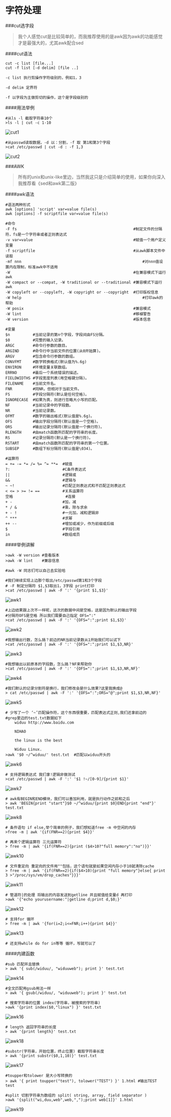 字符处理
===

###cut选字段

>我个人感觉cut是比较简单的，而我推荐使用的是awk因为awk的功能感觉才是最强大的，尤其awk配合sed

####cut语法

	cut -c list [file...]
	cut -f list [-d delim] [file ..]

	-c list 执行剪操作字符级别的，例如1，3
	
	-d delim 定界符 

	-f 以字段为主做剪切的操作，这个是字段级别的

####用法举例

	#从ls -l 截取字符串10个
	>ls -l | cut -c 1-10
	
![cut1]( http://widuu.u.qiniudn.com/linux/str/cut1.png)

	#从passwd读取数据，-d 以：分割，-f 取 第1和第3个字段
	>cat /etc/passwd | cut -d : -f 1,3
	
![cut2]( http://widuu.u.qiniudn.com/linux/str/cut2.png)
	

###AWK

>所有的unix和unix-like里边，当然我这只是介绍简单的使用，如果你向深入我推荐看《sed和awk第二版》

####awk语法
	
	#语法两种形式
	awk [options] 'script' var=value file(s)
	awk [options] -f scriptfile var=value file(s)

	#命令
	-F fs         											#制定文件的分隔符，fs是一个字符串或者正则表达式
	-v var=value  											#赋值一个用户定义变量
	-f scriptfile 											#从awk脚本文件中读取
	-mf nnn 		 										    #对nnn值设置内在限制，标准awk中不适用
	-W 			  											#在兼容模式下运行awk
	-W compact or --compat, -W traditional or --traditional #兼容模式下运行awk
	-W copyleft or --copyleft, -W copyright or --copyright  #打印版权信息
	-W help 													#打印awk的帮助
	-W posix 												#兼容模式
	-W lint  												#移植警告
	-W version 												#版本信息

	#变量
	$n			#当前记录的第n个字段，字段间由FS分隔。
	$0			#完整的输入记录。
	ARGC		#命令行参数的数目。
	ARGIND		#命令行中当前文件的位置(从0开始算)。
	ARGV		#包含命令行参数的数组。
	CONVFMT		#数字转换格式(默认值为%.6g)
	ENVIRON		#环境变量关联数组。
	ERRNO		#最后一个系统错误的描述。
	FIELDWIDTHS	#字段宽度列表(用空格键分隔)。
	FILENAME	#当前文件名。
	FNR			#同NR，但相对于当前文件。
	FS			#字段分隔符(默认是任何空格)。
	IGNORECASE	#如果为真，则进行忽略大小写的匹配。
	NF			#当前记录中的字段数。
	NR			#当前记录数。
	OFMT		#数字的输出格式(默认值是%.6g)。
	OFS			#输出字段分隔符(默认值是一个空格)。
	ORS			#输出记录分隔符(默认值是一个换行符)。
	RLENGTH		#由match函数所匹配的字符串的长度。
	RS			#记录分隔符(默认是一个换行符)。
	RSTART		#由match函数所匹配的字符串的第一个位置。
	SUBSEP		#数组下标分隔符(默认值是\034)。

	#运算符
	= += -= *= /= %= ^= **=	 #赋值
	?:						 #C条件表达式
	||					 	 #逻辑或
	&&						 #逻辑与
	~ ~!					 #匹配正则表达式和不匹配正则表达式
	< <= > >= != ==			 #关系运算符
	空格						 #连接
	+ -						 #加，减
	* / &					 #乘，除与求余
	+ - !				     #一元加，减和逻辑非
	^ ***					 #求幂
	++ --					 #增加或减少，作为前缀或后缀
	$						 #字段引用
	in						 #数组成员

####举例讲解

	>awk -W version #查看版本
	>awk -W lint    #兼容信息

	#awk -W 同志们可以自己去实验哈

	#我们继续实现上边那个取出/etc/passwd第1和3个字段
	# -F 制定分隔符 $1,$3取出1，3字段 print打印
	>cat /etc/passwd | awk -F ':' '{print $1,$3}'
	
![awk1](http://widuu.u.qiniudn.com/linux/str/awk1.png)

	#上边结果跟上次不一样呢，这次的数据中间是空格，这是因为默认的输出字段
	#分隔符OFS是空格 所以我们需要自己指定 OFS=":"
	>cat /etc/passwd | awk -F ':' '{OFS=":";print $1,$3}'

![awk2](http://widuu.u.qiniudn.com/linux/str/awk2.png)

	#我想输出行数，怎么搞？前边的NR当前记录数从1开始我们可以试下
	>cat /etc/passwd | awk -F ':' '{OFS=":";print $1,$3,NR}'

![awk3](http://widuu.u.qiniudn.com/linux/str/awk3.png)

	#我想输出以前原本的字段数，怎么搞？NF来帮助你
	>cat /etc/passwd | awk -F ':' '{OFS=":";print $1,$3,NR,NF}'
	
![awk4](http://widuu.u.qiniudn.com/linux/str/awk4.png)

	#我们默认的记录分割符是换行，我们修改会是什么效果?这里我换成@
	> cat /etc/passwd | awk -F ':' '{OFS=":";ORS="@";print $1,$3,NR,NF}'
	
![awk5](http://widuu.u.qiniudn.com/linux/str/awk5.png)

	# 少写了一个 ‘~’匹配操作符，这个东西很重要，匹配表达式正则,我们还拿前边的
	#grep里边的test.txt数据如下
		widuu http://www.baidu.com
	
		NIHAO
		
		the linux is the best
		
		Widuu Linux.
	>awk '$0 ~/^widuu/' test.txt  #匹配以widuu开头的
	
![awk6](http://widuu.u.qiniudn.com/linux/str/awk6.png)

	# 支持逻辑表达式 我们拿!逻辑非做测试
	>cat /etc/passwd | awk -F ':' '$1 !~/[0-9]/{print $1}'

![awk7](http://widuu.u.qiniudn.com/linux/str/awk7.png)

	# awk有BEGIN和END模块，我们可以善加利用，就是执行动作之前和之后
	> awk 'BEGIN{print "start"}$0 ~/^widuu/{print $0}END{print "end"}' test.txt
	
![awk8](http://widuu.u.qiniudn.com/linux/str/awk8.png)

	# 条件语句 if else,举个简单的例子，我们想知道free -m 中空闲的内存 
	>free -m | awk '{if(FNR==2){print $4}}'

	# 再来个逻辑运算符 三元运算符
	> free -m | awk '{if(FNR==2){print ($4>10?"full memory":"no")}}'

![awk10](http://widuu.u.qiniudn.com/linux/str/awk10.png)

	# 文件重定向 重定向的文件用""包括，这个语句就是如果空闲内存小于10就清除cache
	> free -m | awk '{if(FNR==2){if($4>10){print "full memory"}else{ print 3 >"/proc/sys/vm/drop_caches"}}}'	

![awk11](http://widuu.u.qiniudn.com/linux/str/awk11.png)

	# 管道符|的处理 将输出的内容发送到getline 并且赋值给变量d 再打印
	>awk '{"echo yourusername:"|getline d;print d,$0;}'
	
![awk12](http://widuu.u.qiniudn.com/linux/str/awk12.png)

	# 支持for 循环
	> free -m | awk '{for(i=2;i<=FNR;i++){print $4}}'

![awk13](http://widuu.u.qiniudn.com/linux/str/awk13.png)

	# 还支持while do for in等等 循环，写就可以了

####内建函数

	#sub 匹配并且替换
	> awk '{ sub(/widuu/, "widuuweb"); print }' test.txt

![awk14](http://widuu.u.qiniudn.com/linux/str/awk14.png)

	#全文匹配用gsub用法一样
	> awk '{ gsub(/widuu/, "widuuweb"); print }' test.txt

	# 搜索字符串的位置 index(字符串，被搜索的字符串)
	>awk '{print index($0,"linux") }' test.txt

![awk16](http://widuu.u.qiniudn.com/linux/str/awk16.png)

	# length 返回字符串的长度
	> awk '{print length}' test.txt
	
![awk18](http://widuu.u.qiniudn.com/linux/str/awk18.png)

	#substr(字符串，开始位置，终止位置) 截取字符串长度
	> awk '{print substr($0,1,10)}' test.txt
	
![awk17](http://widuu.u.qiniudn.com/linux/str/awk17.png)

	#toupper和tolower 是大小写转换的 
	> awk '{ print toupper("test"), tolower("TEST") }' 1.html #输出TEST test
	
	#split 切割字符串为数组的 split( string, array, field separator )
	>awk '{split("wi,duu,web",web,",");print web[1]}' 1.html

![awk19](http://widuu.u.qiniudn.com/linux/str/awk19.png)


	

	




	


	